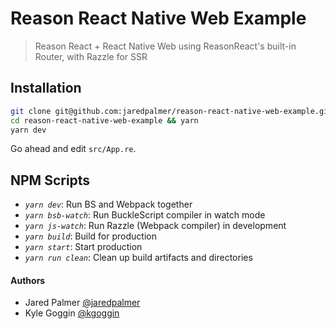 # Reason React Native Web Example

> Reason React + React Native Web using ReasonReact's built-in Router, with Razzle for SSR

## Installation

```bash
git clone git@github.com:jaredpalmer/reason-react-native-web-example.git
cd reason-react-native-web-example && yarn
yarn dev
```

Go ahead and edit `src/App.re`.

## NPM Scripts

* _`yarn dev`_: Run BS and Webpack together
* _`yarn bsb-watch`_: Run BuckleScript compiler in watch mode
* _`yarn js-watch`_: Run Razzle (Webpack compiler) in development
* _`yarn build`_: Build for production
* _`yarn start`_: Start production
* _`yarn run clean`_: Clean up build artifacts and directories

#### Authors

* Jared Palmer [@jaredpalmer](https://twitter.com/jaredpalmer)
* Kyle Goggin [@kgoggin](https://twitter.com/kgoggin)
